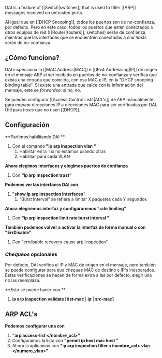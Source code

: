 
DAI is a feature of [[Switch|switches]] that is used to filter [[ARP]] messages received on untrusted ports. 

Al igual que en [[DHCP Snooping]], todos los puertos son de no-confianza, por defecto. Pero en este caso, todos los puertos que estén conectados a otros equipos de red ([[Router|routers]], switches) serán de confianza, mientras que las interfaces que se encuentren conectadas a *end hosts* serán de no-confianza.



## ¿Cómo funciona?

DAI inspecciona la [[MAC Address|MAC]] e [[IPv4 Addressing|IP]] de origen en el mensaje ARP al ser recibido en puertos de no-confianza y verifica que exista una entrada que coincida, con esa MAC e IP, en la "DHCP snooping binding table".
Si existe una entrada que calce con la información del mensaje, este se *forwardea*. si no, no.

Se pueden configurar [[Access Control Lists|ACL's]] de ARP manualmente, para *mapear* direcciones IP a direcciones MAC para ser verificadas por DAI. Útil para *hosts* que no usen [[DHCP]].



## Configuración

**Partimos habilitando DAI **
1. Con el comando **"ip arp inspection vlan </numero>"**
	1. Habilitar en la 1 si no estamos usando otras
	2. Habilitar para cada VLAN

**Ahora elegimos interfaces y elegimos puertos de confianza**
1. Con **"ip arp inspection trust"**

**Podemos ver las interfaces DAI con**
1. **"show ip arp inspection interfaces"**
	1. "Burst Interval" se refiere a limitar X paquetes cada Y segundos

**Ahora elegiremos interfaz y configuraremos "rate limiting"**
1. Con **"ip arp inspection limit rate </paquetes> burst interval </segundos>"**

**También podemos volver a activar la interfaz de forma manual o con "ErrDisable"**
1. Con "errdisable recovery cause arp-inspection"


### *Chequeos* opcionales

Por defecto, DAI verifica el IP y MAC de origen en el mensaje, pero también se puede configurar para que *chequee* MAC de destino e IP's inesperados. Estas verificaciones se hacen de forma extra a las por defecto, elegir una no las reemplaza.

**Esto se puede hacer con **

1. **ip arp inspection validate [dst-mac | ip | src-mac]**


## ARP ACL's

**Podemos configurar una con**
1. **"arp access-list </nombre_acl>"**
2. Configuramos la lista con **"permit ip host </ip> mac host </mac>"**
3. Ahora la aplicamos con **"ip arp inspection filter </nombre_acl> vlan </numero_vlan>"**

